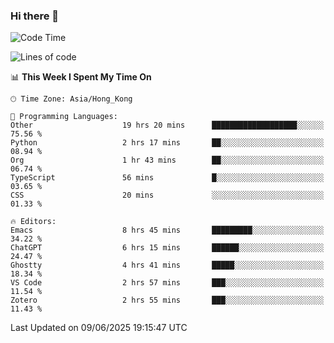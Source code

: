 ### Hi there 👋

<!--
**nicehiro/nicehiro** is a ✨ _special_ ✨ repository because its `README.md` (this file) appears on your GitHub profile.

Here are some ideas to get you started:

- 🔭 I’m currently working on ...
- 🌱 I’m currently learning ...
- 👯 I’m looking to collaborate on ...
- 🤔 I’m looking for help with ...
- 💬 Ask me about ...
- 📫 How to reach me: ...
- 😄 Pronouns: ...
- ⚡ Fun fact: ...
-->

<!--START_SECTION:waka-->
![Code Time](http://img.shields.io/badge/Code%20Time-719%20hrs%2030%20mins-blue)

![Lines of code](https://img.shields.io/badge/From%20Hello%20World%20I%27ve%20Written-1.7%20million%20lines%20of%20code-blue)

📊 **This Week I Spent My Time On** 

```text
🕑︎ Time Zone: Asia/Hong_Kong

💬 Programming Languages: 
Other                    19 hrs 20 mins      ███████████████████░░░░░░   75.56 % 
Python                   2 hrs 17 mins       ██░░░░░░░░░░░░░░░░░░░░░░░   08.94 % 
Org                      1 hr 43 mins        ██░░░░░░░░░░░░░░░░░░░░░░░   06.74 % 
TypeScript               56 mins             █░░░░░░░░░░░░░░░░░░░░░░░░   03.65 % 
CSS                      20 mins             ░░░░░░░░░░░░░░░░░░░░░░░░░   01.33 % 

🔥 Editors: 
Emacs                    8 hrs 45 mins       █████████░░░░░░░░░░░░░░░░   34.22 % 
ChatGPT                  6 hrs 15 mins       ██████░░░░░░░░░░░░░░░░░░░   24.47 % 
Ghostty                  4 hrs 41 mins       █████░░░░░░░░░░░░░░░░░░░░   18.34 % 
VS Code                  2 hrs 57 mins       ███░░░░░░░░░░░░░░░░░░░░░░   11.54 % 
Zotero                   2 hrs 55 mins       ███░░░░░░░░░░░░░░░░░░░░░░   11.43 % 
```


 Last Updated on 09/06/2025 19:15:47 UTC
<!--END_SECTION:waka-->
